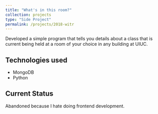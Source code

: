 ```yaml
---
title: "What's in this room?"
collection: projects
type: "Side Project"
permalink: /projects/2018-witr
---
```


Developed a simple program that tells you details about a class that is current being held at a room of your choice in any building at UIUC.

## Technologies used

* MongoDB
* Python

## Current Status

Abandoned because I hate doing frontend development.
